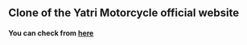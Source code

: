 ## Clone of the Yatri Motorcycle official website
#### You can check from [here](https://itheamc.github.io/yatrimotorcycles-website-clone/)

